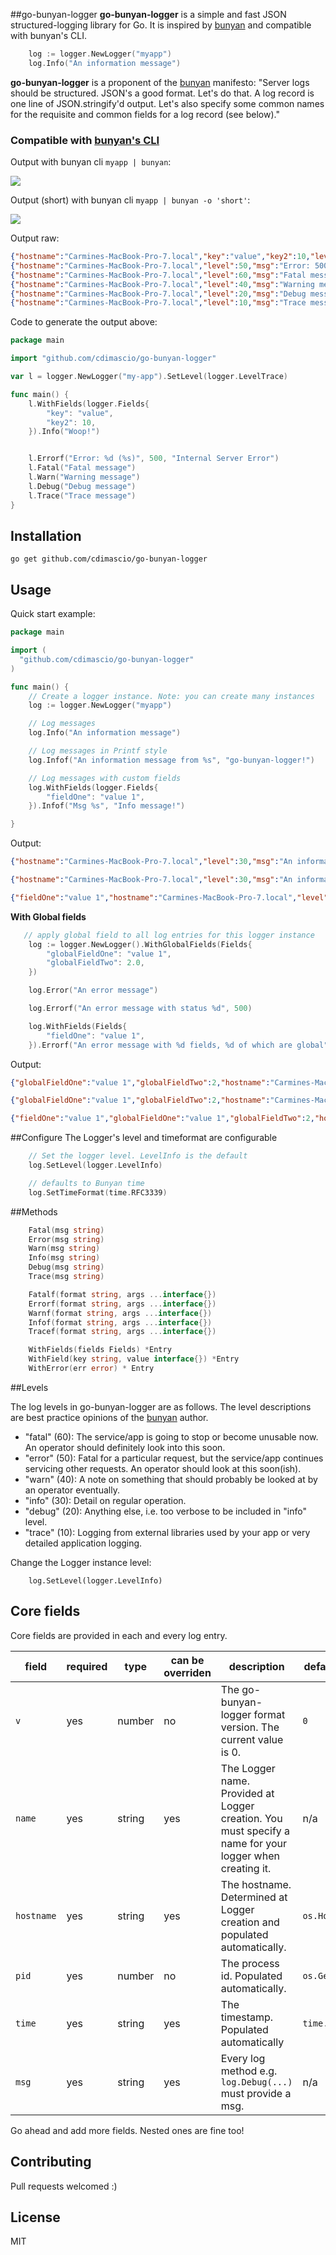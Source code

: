 
##go-bunyan-logger
**go-bunyan-logger** is a simple and fast JSON structured-logging library for Go. It is inspired by [bunyan](https://github.com/trentm/node-bunyan) and compatible with bunyan's CLI.

```go
	log := logger.NewLogger("myapp")
	log.Info("An information message")
```

**go-bunyan-logger** is a proponent of the [bunyan](https://github.com/trentm/node-bunyan) manifesto: "Server logs should be structured. JSON's a good format. Let's do that. A log record is one line of JSON.stringify'd output. Let's also specify some common names for the requisite and common fields for a log record (see below)."

### Compatible with [bunyan's CLI](https://github.com/trentm/node-bunyan)

Output with bunyan cli `myapp | bunyan`:

![](https://github.com/cdimascio/go-bunyan-logger/assets/raw/master/ex-bunyan-cli.png)

Output (short) with bunyan cli `myapp | bunyan -o 'short'`:

![](https://github.com/cdimascio/go-bunyan-logger/assets/raw/master/ex-bunyan-cli-short.png)

Output raw:

```json
{"hostname":"Carmines-MacBook-Pro-7.local","key":"value","key2":10,"level":30,"msg":"Woop!","name":"my-app","pid":50230,"time":"2016-12-31T21:16:14.242Z","v":0}
{"hostname":"Carmines-MacBook-Pro-7.local","level":50,"msg":"Error: 500 (Internal Server Error)","name":"my-app","pid":50230,"time":"2016-12-31T21:16:14.242Z","v":0}
{"hostname":"Carmines-MacBook-Pro-7.local","level":60,"msg":"Fatal message","name":"my-app","pid":50230,"time":"2016-12-31T21:16:14.242Z","v":0}
{"hostname":"Carmines-MacBook-Pro-7.local","level":40,"msg":"Warning message","name":"my-app","pid":50230,"time":"2016-12-31T21:16:14.242Z","v":0}
{"hostname":"Carmines-MacBook-Pro-7.local","level":20,"msg":"Debug message","name":"my-app","pid":50230,"time":"2016-12-31T21:16:14.242Z","v":0}
{"hostname":"Carmines-MacBook-Pro-7.local","level":10,"msg":"Trace message","name":"my-app","pid":50230,"time":"2016-12-31T21:16:14.242Z","v":0}
```


Code to generate the output above:

```go
package main

import "github.com/cdimascio/go-bunyan-logger"

var l = logger.NewLogger("my-app").SetLevel(logger.LevelTrace)

func main() {
	l.WithFields(logger.Fields{
		"key": "value",
		"key2": 10,
	}).Info("Woop!")


	l.Errorf("Error: %d (%s)", 500, "Internal Server Error")
	l.Fatal("Fatal message")
	l.Warn("Warning message")
	l.Debug("Debug message")
	l.Trace("Trace message")
}
```


## Installation
`go get github.com/cdimascio/go-bunyan-logger`

## Usage

Quick start example:

```go
package main

import (
  "github.com/cdimascio/go-bunyan-logger"
)

func main() {
	// Create a logger instance. Note: you can create many instances
	log := logger.NewLogger("myapp")

	// Log messages
	log.Info("An information message")

	// Log messages in Printf style
	log.Infof("An information message from %s", "go-bunyan-logger!")

	// Log messages with custom fields
	log.WithFields(logger.Fields{
		"fieldOne": "value 1",
	}).Infof("Msg %s", "Info message!")

}
```

Output:

```json
{"hostname":"Carmines-MacBook-Pro-7.local","level":30,"msg":"An information message","name":"myapp","pid":38851,"time":"2016-12-31T11:34:52-05:00","v":0}

{"hostname":"Carmines-MacBook-Pro-7.local","level":30,"msg":"An information message from [go-bunyan-logger!]","name":"myapp","pid":38851,"time":"2016-12-31T11:34:52-05:00","v":0}

{"fieldOne":"value 1","hostname":"Carmines-MacBook-Pro-7.local","level":30,"msg":"An information message with fields","name":"myapp","pid":38851,"time":"2016-12-31T11:34:52-05:00","v":0}


```

**With Global fields**


```go
   // apply global field to all log entries for this logger instance
  	log := logger.NewLogger().WithGlobalFields(Fields{
		"globalFieldOne": "value 1",
		"globalFieldTwo": 2.0,
	})

	log.Error("An error message")

	log.Errorf("An error message with status %d", 500)

	log.WithFields(Fields{
		"fieldOne": "value 1",
	}).Errorf("An error message with %d fields, %d of which are global", 3, 2)
```

Output:

```json
{"globalFieldOne":"value 1","globalFieldTwo":2,"hostname":"Carmines-MacBook-Pro-7.local","level":50,"msg":"An error message","name":"example-app","pid":38851,"time":"2016-12-31T11:34:52-05:00","v":0}

{"globalFieldOne":"value 1","globalFieldTwo":2,"hostname":"Carmines-MacBook-Pro-7.local","level":50,"msg":"An error message with status [500]","name":"example-app","pid":38851,"time":"2016-12-31T11:34:52-05:00","v":0}

{"fieldOne":"value 1","globalFieldOne":"value 1","globalFieldTwo":2,"hostname":"Carmines-MacBook-Pro-7.local","level":50,"msg":"An error message with 3 fields, 2 of which are global","name":"example-app","pid":38851,"time":"2016-12-31T11:34:52-05:00","v":0}


```

##Configure
The Logger's level and timeformat are configurable

```go
	// Set the logger level. LevelInfo is the default
	log.SetLevel(logger.LevelInfo)

	// defaults to Bunyan time
	log.SetTimeFormat(time.RFC3339)

```

##Methods
```go
	Fatal(msg string)
	Error(msg string)
	Warn(msg string)
	Info(msg string)
	Debug(msg string)
	Trace(msg string)

	Fatalf(format string, args ...interface{})
	Errorf(format string, args ...interface{})
	Warnf(format string, args ...interface{})
	Infof(format string, args ...interface{})
	Tracef(format string, args ...interface{})

	WithFields(fields Fields) *Entry
	WithField(key string, value interface{}) *Entry
	WithError(err error) * Entry
```


##Levels

The log levels in go-bunyan-logger are as follows. The level descriptions are best practice opinions of the [bunyan](https://github.com/trentm/node-bunyan) author.

- "fatal" (60): The service/app is going to stop or become unusable now. An operator should definitely look into this soon.
- "error" (50): Fatal for a particular request, but the service/app continues servicing other requests. An operator should look at this soon(ish).
- "warn" (40): A note on something that should probably be looked at by an operator eventually.
- "info" (30): Detail on regular operation.
- "debug" (20): Anything else, i.e. too verbose to be included in "info" level.
- "trace" (10): Logging from external libraries used by your app or very detailed application logging.

Change the Logger instance level:

```
	log.SetLevel(logger.LevelInfo)
```

## Core fields
Core fields are provided in each and every log entry.

| field    | required | type   | can be overriden | description                                                                                             | default value |
|----------|----------|--------|------------------|---------------------------------------------------------------------------------------------------------|---------------|
| `v`        | yes      | number    | no               | The go-bunyan-logger format version. The current value is 0.                                                   | `0`             |
| `name`     | yes      | string | yes              | The Logger name. Provided at Logger creation. You must specify a name for your logger when creating it. | n/a           |
| `hostname` | yes      | string | yes              | The hostname. Determined at Logger creation and populated automatically.                                | `os.Hostname()` |
| `pid`      | yes      | number    | no               | The process id. Populated automatically.                                                                | `os.Getpid()`   |
| `time`     | yes      | string | yes              | The timestamp. Populated automatically                                                                  | `time.Now()`    |
| `msg`      | yes      | string | yes              | Every log method e.g. `log.Debug(...)` must provide a msg.                                              | n/a           |

Go ahead and add more fields. Nested ones are fine too!

## Contributing
Pull requests welcomed :)

## License
MIT